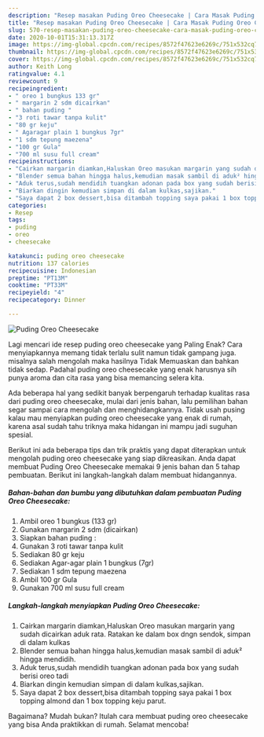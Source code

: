 ```yaml
---
description: "Resep masakan Puding Oreo Cheesecake | Cara Masak Puding Oreo Cheesecake Yang Lezat Sekali"
title: "Resep masakan Puding Oreo Cheesecake | Cara Masak Puding Oreo Cheesecake Yang Lezat Sekali"
slug: 570-resep-masakan-puding-oreo-cheesecake-cara-masak-puding-oreo-cheesecake-yang-lezat-sekali
date: 2020-10-01T15:31:13.317Z
image: https://img-global.cpcdn.com/recipes/8572f47623e6269c/751x532cq70/puding-oreo-cheesecake-foto-resep-utama.jpg
thumbnail: https://img-global.cpcdn.com/recipes/8572f47623e6269c/751x532cq70/puding-oreo-cheesecake-foto-resep-utama.jpg
cover: https://img-global.cpcdn.com/recipes/8572f47623e6269c/751x532cq70/puding-oreo-cheesecake-foto-resep-utama.jpg
author: Keith Long
ratingvalue: 4.1
reviewcount: 9
recipeingredient:
- " oreo 1 bungkus 133 gr"
- " margarin 2 sdm dicairkan"
- " bahan puding "
- "3 roti tawar tanpa kulit"
- "80 gr keju"
- " Agaragar plain 1 bungkus 7gr"
- "1 sdm tepung maezena"
- "100 gr Gula"
- "700 ml susu full cream"
recipeinstructions:
- "Cairkan margarin diamkan,Haluskan Oreo masukan margarin yang sudah dicairkan aduk rata. Ratakan ke dalam box dngn sendok, simpan di dalam kulkas"
- "Blender semua bahan hingga halus,kemudian masak sambil di aduk² hingga mendidih."
- "Aduk terus,sudah mendidih tuangkan adonan pada box yang sudah berisi oreo tadi"
- "Biarkan dingin kemudian simpan di dalam kulkas,sajikan."
- "Saya dapat 2 box dessert,bisa ditambah topping saya pakai 1 box topping almond dan 1 box topping keju parut."
categories:
- Resep
tags:
- puding
- oreo
- cheesecake

katakunci: puding oreo cheesecake 
nutrition: 137 calories
recipecuisine: Indonesian
preptime: "PT13M"
cooktime: "PT33M"
recipeyield: "4"
recipecategory: Dinner

---
```



![Puding Oreo Cheesecake](https://img-global.cpcdn.com/recipes/8572f47623e6269c/751x532cq70/puding-oreo-cheesecake-foto-resep-utama.jpg)

Lagi mencari ide resep puding oreo cheesecake yang Paling Enak? Cara menyiapkannya memang tidak terlalu sulit namun tidak gampang juga. misalnya salah mengolah maka hasilnya Tidak Memuaskan dan bahkan tidak sedap. Padahal puding oreo cheesecake yang enak harusnya sih punya aroma dan cita rasa yang bisa memancing selera kita.



Ada beberapa hal yang sedikit banyak berpengaruh terhadap kualitas rasa dari puding oreo cheesecake, mulai dari jenis bahan, lalu pemilihan bahan segar sampai cara mengolah dan menghidangkannya. Tidak usah pusing kalau mau menyiapkan puding oreo cheesecake yang enak di rumah, karena asal sudah tahu triknya maka hidangan ini mampu jadi suguhan spesial.


Berikut ini ada beberapa tips dan trik praktis yang dapat diterapkan untuk mengolah puding oreo cheesecake yang siap dikreasikan. Anda dapat membuat Puding Oreo Cheesecake memakai 9 jenis bahan dan 5 tahap pembuatan. Berikut ini langkah-langkah dalam membuat hidangannya.

<!--inarticleads1-->

##### Bahan-bahan dan bumbu yang dibutuhkan dalam pembuatan Puding Oreo Cheesecake:

1. Ambil  oreo 1 bungkus (133 gr)
1. Gunakan  margarin 2 sdm (dicairkan)
1. Siapkan  bahan puding :
1. Gunakan 3 roti tawar tanpa kulit
1. Sediakan 80 gr keju
1. Sediakan  Agar-agar plain 1 bungkus (7gr)
1. Sediakan 1 sdm tepung maezena
1. Ambil 100 gr Gula
1. Gunakan 700 ml susu full cream




<!--inarticleads2-->

##### Langkah-langkah menyiapkan Puding Oreo Cheesecake:

1. Cairkan margarin diamkan,Haluskan Oreo masukan margarin yang sudah dicairkan aduk rata. Ratakan ke dalam box dngn sendok, simpan di dalam kulkas
1. Blender semua bahan hingga halus,kemudian masak sambil di aduk² hingga mendidih.
1. Aduk terus,sudah mendidih tuangkan adonan pada box yang sudah berisi oreo tadi
1. Biarkan dingin kemudian simpan di dalam kulkas,sajikan.
1. Saya dapat 2 box dessert,bisa ditambah topping saya pakai 1 box topping almond dan 1 box topping keju parut.




Bagaimana? Mudah bukan? Itulah cara membuat puding oreo cheesecake yang bisa Anda praktikkan di rumah. Selamat mencoba!
